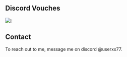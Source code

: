 ## Discord Vouches

![](https://img.shields.io/github/downloads/userxx77/Discord-Vouches/total?logo=github)!


## Contact

To reach out to me, message me on discord @userxx77.
